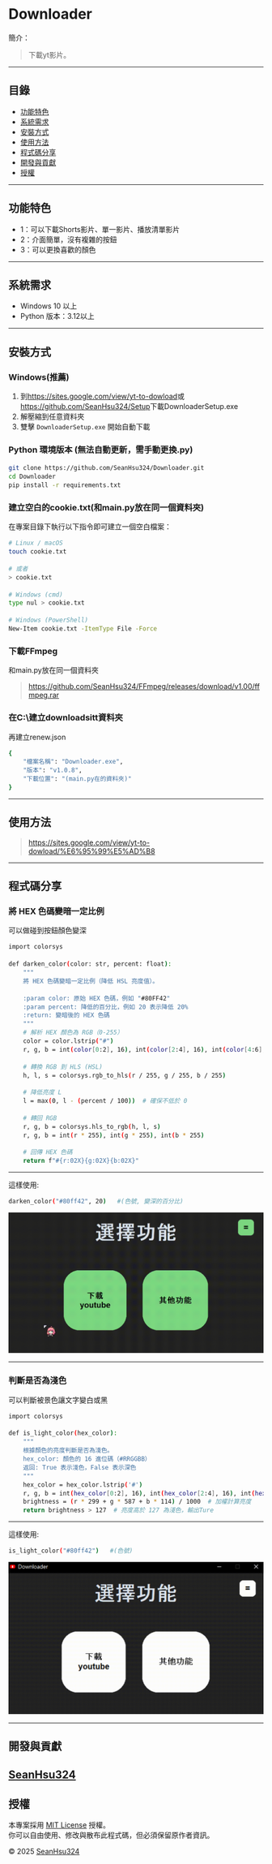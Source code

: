 # Downloader

簡介：
> 下載yt影片。

---

## 目錄

- [功能特色](#功能特色)
- [系統需求](#系統需求)
- [安裝方式](#安裝方式)
- [使用方法](#使用方法)
- [程式碼分享](#程式碼分享)
- [開發與貢獻](#開發與貢獻)
- [授權](#授權)

---

## 功能特色

- 1：可以下載Shorts影片、單一影片、播放清單影片
- 2：介面簡單，沒有複雜的按鈕
- 3：可以更換喜歡的顏色

---
## 系統需求

- Windows 10 以上
- Python 版本：3.12以上

---

## 安裝方式

### Windows(推薦)

1. 到<https://sites.google.com/view/yt-to-dowload>或<https://github.com/SeanHsu324/Setup>下載DownloaderSetup.exe
2. 解壓縮到任意資料夾
3. 雙擊 `DownloaderSetup.exe` 開始自動下載

### Python 環境版本 (無法自動更新，需手動更換.py)

```bash
git clone https://github.com/SeanHsu324/Downloader.git
cd Downloader
pip install -r requirements.txt
```
### 建立空白的cookie.txt(和main.py放在同一個資料夾)

在專案目錄下執行以下指令即可建立一個空白檔案：

```bash
# Linux / macOS
touch cookie.txt

# 或者
> cookie.txt

# Windows (cmd)
type nul > cookie.txt

# Windows (PowerShell)
New-Item cookie.txt -ItemType File -Force
```
### 下載FFmpeg
和main.py放在同一個資料夾
> <https://github.com/SeanHsu324/FFmpeg/releases/download/v1.00/ffmpeg.rar>
### 在C:\建立downloadsitt資料夾
再建立renew.json
```bash
{
    "檔案名稱": "Downloader.exe",
    "版本": "v1.0.8",
    "下載位置": "(main.py在的資料夾)"
}
```
---
## 使用方法
> <https://sites.google.com/view/yt-to-dowload/%E6%95%99%E5%AD%B8>
 
---

## 程式碼分享

### 將 HEX 色碼變暗一定比例
可以做碰到按鈕顏色變深
```bash
import colorsys

def darken_color(color: str, percent: float):
    """
    將 HEX 色碼變暗一定比例（降低 HSL 亮度值）。
    
    :param color: 原始 HEX 色碼，例如 "#80FF42"
    :param percent: 降低的百分比，例如 20 表示降低 20%
    :return: 變暗後的 HEX 色碼
    """
    # 解析 HEX 顏色為 RGB（0-255）
    color = color.lstrip("#")
    r, g, b = int(color[0:2], 16), int(color[2:4], 16), int(color[4:6], 16)

    # 轉換 RGB 到 HLS (HSL)
    h, l, s = colorsys.rgb_to_hls(r / 255, g / 255, b / 255)

    # 降低亮度 L
    l = max(0, l - (percent / 100))  # 確保不低於 0

    # 轉回 RGB
    r, g, b = colorsys.hls_to_rgb(h, l, s)
    r, g, b = int(r * 255), int(g * 255), int(b * 255)

    # 回傳 HEX 色碼
    return f"#{r:02X}{g:02X}{b:02X}"
```
---
這樣使用:
```bash
darken_color("#80ff42", 20)   #(色號, 變深的百分比)
```
![展示](assets/變深.gif)

---

### 判斷是否為淺色
可以判斷被景色讓文字變白或黑
```bash
import colorsys

def is_light_color(hex_color):
    """
    根據顏色的亮度判斷是否為淺色。
    hex_color: 顏色的 16 進位碼（#RRGGBB）
    返回: True 表示淺色，False 表示深色
    """
    hex_color = hex_color.lstrip('#')
    r, g, b = int(hex_color[0:2], 16), int(hex_color[2:4], 16), int(hex_color[4:6], 16)
    brightness = (r * 299 + g * 587 + b * 114) / 1000  # 加權計算亮度
    return brightness > 127  # 亮度高於 127 為淺色，輸出Ture
```
---
這樣使用:
```bash
is_light_color("#80ff42")   #(色號)
```
![展示2](assets/文字變色.gif)

---
## 開發與貢獻
[SeanHsu324](https://github.com/SeanHsu324)
---
## 授權

本專案採用 [MIT License](LICENSE) 授權。  
你可以自由使用、修改與散布此程式碼，但必須保留原作者資訊。  

© 2025 [SeanHsu324](https://github.com/SeanHsu324)


